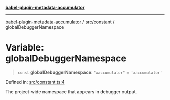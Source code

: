 [**babel-plugin-metadata-accumulator**](../../../README.md)

***

[babel-plugin-metadata-accumulator](../../../README.md) / [src/constant](../README.md) / globalDebuggerNamespace

# Variable: globalDebuggerNamespace

> `const` **globalDebuggerNamespace**: `"xaccumulator"` = `'xaccumulator'`

Defined in: [src/constant.ts:4](https://github.com/Xunnamius/babel-plugin-metadata-accumulator/blob/d33fcf6daecd44dbedd2bdc6645db1a0febccf9e/src/constant.ts#L4)

The project-wide namespace that appears in debugger output.
